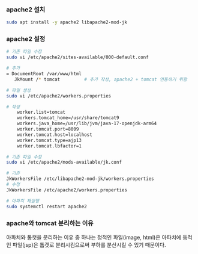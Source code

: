 ### apache2 설치


```bash
sudo apt install -y apache2 libapache2-mod-jk
```

### apache2 설정

```bash
# 기존 파일 수정
sudo vi /etc/apache2/sites-available/000-default.conf

# 추가
= DocumentRoot /var/www/html
   JkMount /* tomcat         # 추가 작성, apache2 + tomcat 연동하기 위함
```

```bash
# 파일 생성
sudo vi /etc/apache2/workers.properties

# 작성
	worker.list=tomcat
	workers.tomcat_home=/usr/share/tomcat9
	workers.java_home=/usr/lib/jvm/java-17-openjdk-arm64
	worker.tomcat.port=8009
	worker.tomcat.host=localhost
	worker.tomcat.type=ajp13
	worker.tomcat.lbfactor=1
```

```bash
# 기존 파일 수정
sudo vi /etc/apache2/mods-available/jk.conf

# 기존
JkWorkersFile /etc/libapache2-mod-jk/workers.properties
# 수정
JkWorkersFile /etc/apache2/workers.properties

```

```bash
# 아파치 재실행
sudo systemctl restart apache2
```

### apache와 tomcat 분리하는 이유

아파치와 톰캣을 분리하는 이유 중 하나는 정적인 파일(image, html)은 아파치에 동적인 파일(jsp)은 톰캣로 분리시킴으로써 부하를 분산시킬 수 있기 때문이다.